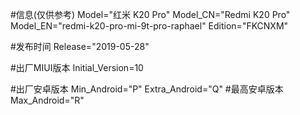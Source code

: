 #信息(仅供参考)
Model="红米 K20 Pro"
Model_CN="Redmi K20 Pro"
Model_EN="redmi-k20-pro-mi-9t-pro-raphael"
Edition="FKCNXM"

#发布时间
Release="2019-05-28"

#出厂MIUI版本
Initial_Version=10

#出厂安卓版本
Min_Android="P"
Extra_Android="Q"
#最高安卓版本
Max_Android="R"
